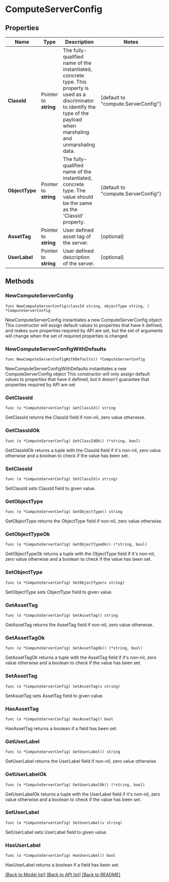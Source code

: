 # ComputeServerConfig

## Properties

Name | Type | Description | Notes
------------ | ------------- | ------------- | -------------
**ClassId** | Pointer to **string** | The fully-qualified name of the instantiated, concrete type. This property is used as a discriminator to identify the type of the payload when marshaling and unmarshaling data. | [default to "compute.ServerConfig"]
**ObjectType** | Pointer to **string** | The fully-qualified name of the instantiated, concrete type. The value should be the same as the &#39;ClassId&#39; property. | [default to "compute.ServerConfig"]
**AssetTag** | Pointer to **string** | User defined asset tag of the server. | [optional] 
**UserLabel** | Pointer to **string** | User defined description of the server. | [optional] 

## Methods

### NewComputeServerConfig

`func NewComputeServerConfig(classId string, objectType string, ) *ComputeServerConfig`

NewComputeServerConfig instantiates a new ComputeServerConfig object
This constructor will assign default values to properties that have it defined,
and makes sure properties required by API are set, but the set of arguments
will change when the set of required properties is changed

### NewComputeServerConfigWithDefaults

`func NewComputeServerConfigWithDefaults() *ComputeServerConfig`

NewComputeServerConfigWithDefaults instantiates a new ComputeServerConfig object
This constructor will only assign default values to properties that have it defined,
but it doesn't guarantee that properties required by API are set

### GetClassId

`func (o *ComputeServerConfig) GetClassId() string`

GetClassId returns the ClassId field if non-nil, zero value otherwise.

### GetClassIdOk

`func (o *ComputeServerConfig) GetClassIdOk() (*string, bool)`

GetClassIdOk returns a tuple with the ClassId field if it's non-nil, zero value otherwise
and a boolean to check if the value has been set.

### SetClassId

`func (o *ComputeServerConfig) SetClassId(v string)`

SetClassId sets ClassId field to given value.


### GetObjectType

`func (o *ComputeServerConfig) GetObjectType() string`

GetObjectType returns the ObjectType field if non-nil, zero value otherwise.

### GetObjectTypeOk

`func (o *ComputeServerConfig) GetObjectTypeOk() (*string, bool)`

GetObjectTypeOk returns a tuple with the ObjectType field if it's non-nil, zero value otherwise
and a boolean to check if the value has been set.

### SetObjectType

`func (o *ComputeServerConfig) SetObjectType(v string)`

SetObjectType sets ObjectType field to given value.


### GetAssetTag

`func (o *ComputeServerConfig) GetAssetTag() string`

GetAssetTag returns the AssetTag field if non-nil, zero value otherwise.

### GetAssetTagOk

`func (o *ComputeServerConfig) GetAssetTagOk() (*string, bool)`

GetAssetTagOk returns a tuple with the AssetTag field if it's non-nil, zero value otherwise
and a boolean to check if the value has been set.

### SetAssetTag

`func (o *ComputeServerConfig) SetAssetTag(v string)`

SetAssetTag sets AssetTag field to given value.

### HasAssetTag

`func (o *ComputeServerConfig) HasAssetTag() bool`

HasAssetTag returns a boolean if a field has been set.

### GetUserLabel

`func (o *ComputeServerConfig) GetUserLabel() string`

GetUserLabel returns the UserLabel field if non-nil, zero value otherwise.

### GetUserLabelOk

`func (o *ComputeServerConfig) GetUserLabelOk() (*string, bool)`

GetUserLabelOk returns a tuple with the UserLabel field if it's non-nil, zero value otherwise
and a boolean to check if the value has been set.

### SetUserLabel

`func (o *ComputeServerConfig) SetUserLabel(v string)`

SetUserLabel sets UserLabel field to given value.

### HasUserLabel

`func (o *ComputeServerConfig) HasUserLabel() bool`

HasUserLabel returns a boolean if a field has been set.


[[Back to Model list]](../README.md#documentation-for-models) [[Back to API list]](../README.md#documentation-for-api-endpoints) [[Back to README]](../README.md)


